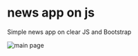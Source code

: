 # news app on js
 Simple news app on clear JS and Bootstrap

  ![main page](https://drive.google.com/file/d/1wKZx3ymTxptiPSqV0FbdMIF2QiB4FKSb/view?usp=sharing)